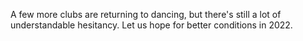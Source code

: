 A few more clubs are returning to dancing, but there's still a lot of understandable hesitancy.  Let us hope for better conditions in 2022.

